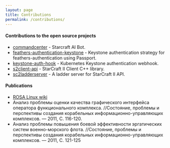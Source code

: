 ```yaml
---
layout: page
title: Contributions
permalink: /contributions/
---
```

#### Contributions to the open source projects
* [commandcenter](https://github.com/davechurchill/commandcenter/commits?author=alkurbatov) - Starcraft AI Bot.
* [feathers-authentication-keystone](https://github.com/virtuozzo/feathers-authentication-keystone/commits?author=alkurbatov) - Keystone authentication strategy for feathers-authentication using Passport.
* [keystone-auth-hook](https://github.com/virtuozzo/keystone-auth-hook/commits?author=alkurbatov) - Kubernetes Keystone authentication webhook.
* [s2client-api](https://github.com/Blizzard/s2client-api/commits?author=alkurbatov) - StarCraft II Client C++ library.
* [sc2ladderserver](https://github.com/Cryptyc/Sc2LadderServer/commits?author=alkurbatov) - A ladder server for StarCraft II API.

#### Publications
* [ROSA Linux wiki](http://wiki.rosalab.ru/ru/index.php/Служебная:Вклад/AL---)
* Анализ проблемы оценки качества графического интерфейса оператора функционального комплекса. //Состояние, проблемы и перспективы создания корабельных информационно-управляющих комплексов. — 2011, С. 116-120.
* Анализ проблемы повышения боевой эффективности эргатических систем военно-морского флота. //Состояние, проблемы и перспективы создания корабельных информационно-управляющих комплексов. — 2011, С. 121-125